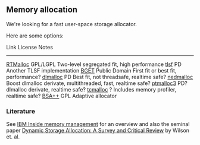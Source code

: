 ## Memory allocation

We're looking for a fast user-space storage allocator.

Here are some options:

Link                License         Notes
----                -------         -----
[RTMalloc][]        GPL/LGPL        Two-level segregated fit, high performance
[tlsf][]            PD              Another TLSF implementation
[BGET][]            Public Domain   First fit or best fit, performance?
[dlmalloc][]        PD              Best fit, not threadsafe, realtime safe?
[nedmalloc][]       Boost           dlmalloc derivate, multithreaded, fast, realtime safe?
[ptmalloc3][]       PD?             dlmalloc derivate, realtime safe?
[tcmalloc][]        ?               Includes memory profiler, realtime safe?
[BSA++][]           GPL             Adaptive allocator

[BGET]:         http://www.fourmilab.ch/bget/
[RTMalloc]:     http://rtportal.upv.es/rtmalloc/
[dlmalloc]:     http://gee.cs.oswego.edu/dl/html/malloc.html
[nedmalloc]:    http://www.nedprod.com/programs/portable/nedmalloc/index.html
[ptmalloc3]:    http://www.malloc.de/
[tcmalloc]:     http://code.google.com/p/google-perftools/
[tlsf]:         http://tlsf.baisoku.org/
[BSA++]:        http://www.ercoppa.org/malloc/bsapp.htm

### Literature

See [IBM Inside memory management](http://www.ibm.com/developerworks/linux/library/l-memory/) for an overview and also the seminal paper [Dynamic Storage Allocation: A Survey and Critical Review][Wilson95] by Wilson et. al.

[Wilson95]:     ftp://osinside.net/pub/DynamicStorageAllocationSurvey-.pdf

